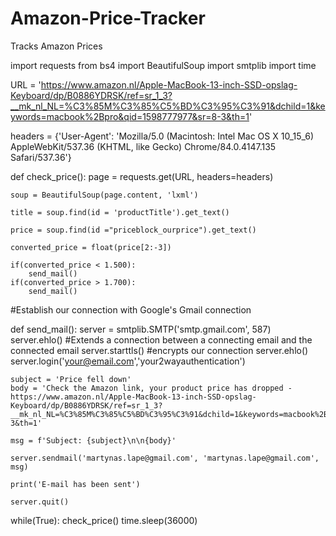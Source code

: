 # Amazon-Price-Tracker
Tracks Amazon Prices


import requests
from bs4 import BeautifulSoup
import smtplib
import time


URL = 'https://www.amazon.nl/Apple-MacBook-13-inch-SSD-opslag-Keyboard/dp/B0886YDRSK/ref=sr_1_3?__mk_nl_NL=%C3%85M%C3%85%C5%BD%C3%95%C3%91&dchild=1&keywords=macbook%2Bpro&qid=1598777977&sr=8-3&th=1'

headers = {'User-Agent': 'Mozilla/5.0 (Macintosh: Intel Mac OS X 10_15_6) AppleWebKit/537.36 (KHTML, like Gecko) Chrome/84.0.4147.135 Safari/537.36'}

def check_price(): 
    page = requests.get(URL, headers=headers)

    soup = BeautifulSoup(page.content, 'lxml')

    title = soup.find(id = 'productTitle').get_text()

    price = soup.find(id ="priceblock_ourprice").get_text()

    converted_price = float(price[2:-3])

    if(converted_price < 1.500):
        send_mail()
    if(converted_price > 1.700):
        send_mail()

#Establish our connection with Google's Gmail connection

def send_mail():
    server = smtplib.SMTP('smtp.gmail.com', 587)
    server.ehlo() #Extends a connection between a connecting email and the connected email
    server.starttls() #encrypts our connection
    server.ehlo()
    server.login('your@email.com','your2wayauthentication')

    subject = 'Price fell down'
    body = 'Check the Amazon link, your product price has dropped -  https://www.amazon.nl/Apple-MacBook-13-inch-SSD-opslag-Keyboard/dp/B0886YDRSK/ref=sr_1_3?__mk_nl_NL=%C3%85M%C3%85%C5%BD%C3%95%C3%91&dchild=1&keywords=macbook%2Bpro&qid=1598777977&sr=8-3&th=1'

    msg = f'Subject: {subject}\n\n{body}'

    server.sendmail('martynas.lape@gmail.com', 'martynas.lape@gmail.com', msg)

    print('E-mail has been sent')

    server.quit()

while(True):
    check_price()
    time.sleep(36000)
